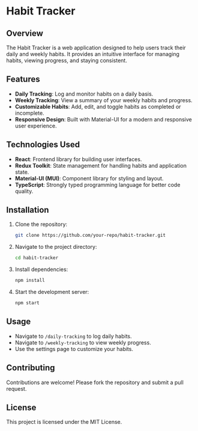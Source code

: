 # Habit Tracker

## Overview
The Habit Tracker is a web application designed to help users track their daily and weekly habits. It provides an intuitive interface for managing habits, viewing progress, and staying consistent.

## Features
- **Daily Tracking**: Log and monitor habits on a daily basis.
- **Weekly Tracking**: View a summary of your weekly habits and progress.
- **Customizable Habits**: Add, edit, and toggle habits as completed or incomplete.
- **Responsive Design**: Built with Material-UI for a modern and responsive user experience.

## Technologies Used
- **React**: Frontend library for building user interfaces.
- **Redux Toolkit**: State management for handling habits and application state.
- **Material-UI (MUI)**: Component library for styling and layout.
- **TypeScript**: Strongly typed programming language for better code quality.

## Installation
1. Clone the repository:
   ```bash
   git clone https://github.com/your-repo/habit-tracker.git
   ```
2. Navigate to the project directory:
   ```bash
   cd habit-tracker
   ```
3. Install dependencies:
   ```bash
   npm install
   ```
4. Start the development server:
   ```bash
   npm start
   ```

## Usage
- Navigate to `/daily-tracking` to log daily habits.
- Navigate to `/weekly-tracking` to view weekly progress.
- Use the settings page to customize your habits.

## Contributing
Contributions are welcome! Please fork the repository and submit a pull request.

## License
This project is licensed under the MIT License.
